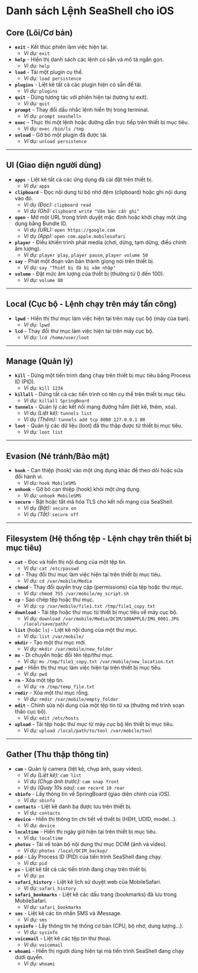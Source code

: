 # Danh sách Lệnh SeaShell cho iOS

## Core (Lõi/Cơ bản)

*   **`exit`** - Kết thúc phiên làm việc hiện tại.
    *   *Ví dụ:* `exit`
*   **`help`** - Hiển thị danh sách các lệnh có sẵn và mô tả ngắn gọn.
    *   *Ví dụ:* `help`
*   **`load`** - Tải một plugin cụ thể.
    *   *Ví dụ:* `load persistence`
*   **`plugins`** - Liệt kê tất cả các plugin hiện có sẵn để tải.
    *   *Ví dụ:* `plugins`
*   **`quit`** - Dừng tương tác với phiên hiện tại (tương tự exit).
    *   *Ví dụ:* `quit`
*   **`prompt`** - Thay đổi dấu nhắc lệnh hiển thị trong terminal.
    *   *Ví dụ:* `prompt seashell>`
*   **`exec`** - Thực thi một lệnh hoặc đường dẫn trực tiếp trên thiết bị mục tiêu.
    *   *Ví dụ:* `exec /bin/ls /tmp`
*   **`unload`** - Gỡ bỏ một plugin đã được tải.
    *   *Ví dụ:* `unload persistence`

---

## UI (Giao diện người dùng)

*   **`apps`** - Liệt kê tất cả các ứng dụng đã cài đặt trên thiết bị.
    *   *Ví dụ:* `apps`
*   **`clipboard`** - Đọc nội dung từ bộ nhớ đệm (clipboard) hoặc ghi nội dung vào đó.
    *   *Ví dụ (Đọc):* `clipboard read`
    *   *Ví dụ (Ghi):* `clipboard write "Văn bản cần ghi"`
*   **`open`** - Mở một URL trong trình duyệt mặc định hoặc khởi chạy một ứng dụng bằng Bundle ID.
    *   *Ví dụ (URL):* `open https://google.com`
    *   *Ví dụ (App):* `open com.apple.mobilesafari`
*   **`player`** - Điều khiển trình phát media (chơi, dừng, tạm dừng, điều chỉnh âm lượng).
    *   *Ví dụ:* `player play`, `player pause`, `player volume 50`
*   **`say`** - Phát một đoạn văn bản thành giọng nói trên thiết bị.
    *   *Ví dụ:* `say "Thiết bị đã bị xâm nhập"`
*   **`volume`** - Đặt mức âm lượng của thiết bị (thường từ 0 đến 100).
    *   *Ví dụ:* `volume 80`

---

## Local (Cục bộ - Lệnh chạy trên máy tấn công)

*   **`lpwd`** - Hiển thị thư mục làm việc hiện tại trên máy cục bộ (máy của bạn).
    *   *Ví dụ:* `lpwd`
*   **`lcd`** - Thay đổi thư mục làm việc hiện tại trên máy cục bộ.
    *   *Ví dụ:* `lcd /home/user/loot`

---

## Manage (Quản lý)

*   **`kill`** - Dừng một tiến trình đang chạy trên thiết bị mục tiêu bằng Process ID (PID).
    *   *Ví dụ:* `kill 1234`
*   **`killall`** - Dừng tất cả các tiến trình có tên cụ thể trên thiết bị mục tiêu.
    *   *Ví dụ:* `killall SpringBoard`
*   **`tunnels`** - Quản lý các kết nối mạng đường hầm (liệt kê, thêm, xóa).
    *   *Ví dụ (Liệt kê):* `tunnels list`
    *   *Ví dụ (Thêm):* `tunnels add tcp 8080 127.0.0.1 80`
*   **`loot`** - Quản lý các dữ liệu (loot) đã thu thập được từ thiết bị mục tiêu.
    *   *Ví dụ:* `loot list`

---

## Evasion (Né tránh/Bảo mật)

*   **`hook`** - Can thiệp (hook) vào một ứng dụng khác để theo dõi hoặc sửa đổi hành vi.
    *   *Ví dụ:* `hook MobileSMS`
*   **`unhook`** - Gỡ bỏ can thiệp (hook) khỏi một ứng dụng.
    *   *Ví dụ:* `unhook MobileSMS`
*   **`secure`** - Bật hoặc tắt mã hóa TLS cho kết nối mạng của SeaShell.
    *   *Ví dụ (Bật):* `secure on`
    *   *Ví dụ (Tắt):* `secure off`

---

## Filesystem (Hệ thống tệp - Lệnh chạy trên thiết bị mục tiêu)

*   **`cat`** - Đọc và hiển thị nội dung của một tệp tin.
    *   *Ví dụ:* `cat /etc/passwd`
*   **`cd`** - Thay đổi thư mục làm việc hiện tại trên thiết bị mục tiêu.
    *   *Ví dụ:* `cd /var/mobile/Media`
*   **`chmod`** - Thay đổi quyền truy cập (permissions) của tệp hoặc thư mục.
    *   *Ví dụ:* `chmod 755 /var/mobile/my_script.sh`
*   **`cp`** - Sao chép tệp hoặc thư mục.
    *   *Ví dụ:* `cp /var/mobile/file1.txt /tmp/file1_copy.txt`
*   **`download`** - Tải tệp hoặc thư mục từ thiết bị mục tiêu về máy cục bộ.
    *   *Ví dụ:* `download /var/mobile/Media/DCIM/100APPLE/IMG_0001.JPG /local/save/path/`
*   **`list`** (hoặc `ls`) - Liệt kê nội dung của một thư mục.
    *   *Ví dụ:* `list /var/mobile/`
*   **`mkdir`** - Tạo một thư mục mới.
    *   *Ví dụ:* `mkdir /var/mobile/new_folder`
*   **`mv`** - Di chuyển hoặc đổi tên tệp/thư mục.
    *   *Ví dụ:* `mv /tmp/file1_copy.txt /var/mobile/new_location.txt`
*   **`pwd`** - Hiển thị thư mục làm việc hiện tại trên thiết bị mục tiêu.
    *   *Ví dụ:* `pwd`
*   **`rm`** - Xóa một tệp tin.
    *   *Ví dụ:* `rm /tmp/temp_file.txt`
*   **`rmdir`** - Xóa một thư mục rỗng.
    *   *Ví dụ:* `rmdir /var/mobile/empty_folder`
*   **`edit`** - Chỉnh sửa nội dung của một tệp tin từ xa (thường mở trình soạn thảo cục bộ).
    *   *Ví dụ:* `edit /etc/hosts`
*   **`upload`** - Tải tệp hoặc thư mục từ máy cục bộ lên thiết bị mục tiêu.
    *   *Ví dụ:* `upload /local/path/to/tool /var/mobile/tool`

---

## Gather (Thu thập thông tin)

*   **`cam`** - Quản lý camera (liệt kê, chụp ảnh, quay video).
    *   *Ví dụ (Liệt kê):* `cam list`
    *   *Ví dụ (Chụp ảnh trước):* `cam snap front`
    *   *Ví dụ (Quay 10s sau):* `cam record 10 rear`
*   **`sbinfo`** - Lấy thông tin về SpringBoard (giao diện chính của iOS).
    *   *Ví dụ:* `sbinfo`
*   **`contacts`** - Liệt kê danh bạ được lưu trên thiết bị.
    *   *Ví dụ:* `contacts`
*   **`device`** - Hiển thị thông tin chi tiết về thiết bị (HĐH, UDID, model...).
    *   *Ví dụ:* `device`
*   **`localtime`** - Hiển thị ngày giờ hiện tại trên thiết bị mục tiêu.
    *   *Ví dụ:* `localtime`
*   **`photos`** - Tải về toàn bộ nội dung thư mục DCIM (ảnh và video).
    *   *Ví dụ:* `photos /local/DCIM_backup/`
*   **`pid`** - Lấy Process ID (PID) của tiến trình SeaShell đang chạy.
    *   *Ví dụ:* `pid`
*   **`ps`** - Liệt kê tất cả các tiến trình đang chạy trên thiết bị.
    *   *Ví dụ:* `ps`
*   **`safari_history`** - Liệt kê lịch sử duyệt web của MobileSafari.
    *   *Ví dụ:* `safari_history`
*   **`safari_bookmarks`** - Liệt kê các dấu trang (bookmarks) đã lưu trong MobileSafari.
    *   *Ví dụ:* `safari_bookmarks`
*   **`sms`** - Liệt kê các tin nhắn SMS và iMessage.
    *   *Ví dụ:* `sms`
*   **`sysinfo`** - Lấy thông tin hệ thống cơ bản (CPU, bộ nhớ, dung lượng...).
    *   *Ví dụ:* `sysinfo`
*   **`voicemail`** - Liệt kê các tệp tin thư thoại.
    *   *Ví dụ:* `voicemail`
*   **`whoami`** - Hiển thị người dùng hiện tại mà tiến trình SeaShell đang chạy dưới quyền.
    *   *Ví dụ:* `whoami`
